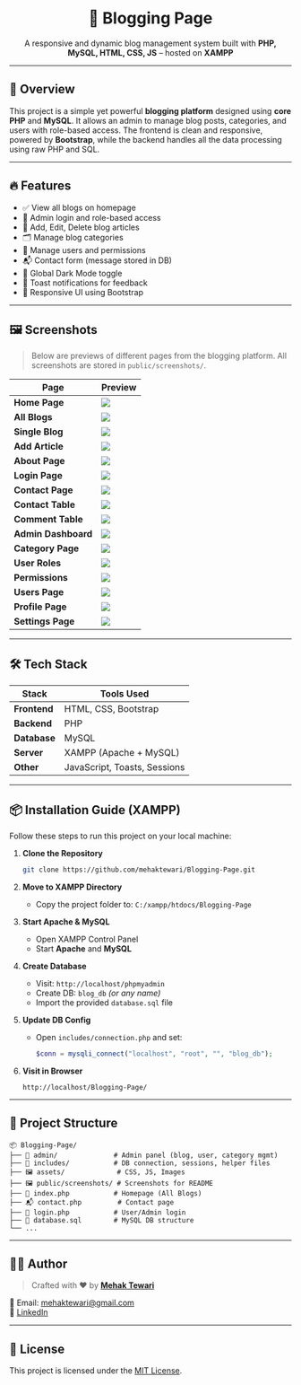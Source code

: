 
<h1 align="center">📝 Blogging Page</h1>
<p align="center">A responsive and dynamic blog management system built with <b>PHP, MySQL, HTML, CSS, JS</b> – hosted on <b>XAMPP</b></p>


---

## 🚀 Overview

This project is a simple yet powerful **blogging platform** designed using **core PHP** and **MySQL**. It allows an admin to manage blog posts, categories, and users with role-based access. The frontend is clean and responsive, powered by **Bootstrap**, while the backend handles all the data processing using raw PHP and SQL.

---

## 🔥 Features

- ✅ View all blogs on homepage
- 🧑 Admin login and role-based access
- 📝 Add, Edit, Delete blog articles
- 🗂️ Manage blog categories
- 👥 Manage users and permissions
- 📬 Contact form (message stored in DB)
- 🌙 Global Dark Mode toggle
- 🧾 Toast notifications for feedback
- 📱 Responsive UI using Bootstrap

---

## 🖼️ Screenshots

> Below are previews of different pages from the blogging platform. All screenshots are stored in `public/screenshots/`.

| Page              | Preview |
|-------------------|---------|
| **Home Page**     | ![](public/screenshots/home.png) |
| **All Blogs**     | ![](public/screenshots/allblog.png) |
| **Single Blog**   | ![](public/screenshots/blog.png) |
| **Add Article**   | ![](public/screenshots/article.png) |
| **About Page**    | ![](public/screenshots/about.png) |
| **Login Page**    | ![](public/screenshots/login.png) |
| **Contact Page**  | ![](public/screenshots/contact.png) |
| **Contact Table** | ![](public/screenshots/contacts.png) |
| **Comment Table** | ![](public/screenshots/comment.png) |
| **Admin Dashboard** | ![](public/screenshots/dashboard.png) |
| **Category Page** | ![](public/screenshots/category.png) |
| **User Roles**    | ![](public/screenshots/role.png) |
| **Permissions**   | ![](public/screenshots/permission.png) |
| **Users Page**    | ![](public/screenshots/users.png) |
| **Profile Page**  | ![](public/screenshots/profile.png) |
| **Settings Page** | ![](public/screenshots/setting.png) |
---

## 🛠️ Tech Stack

| Stack       | Tools Used                  |
|-------------|-----------------------------|
| **Frontend**| HTML, CSS, Bootstrap        |
| **Backend** | PHP                         |
| **Database**| MySQL                       |
| **Server**  | XAMPP (Apache + MySQL)      |
| **Other**   | JavaScript, Toasts, Sessions|

---

## 📦 Installation Guide (XAMPP)

Follow these steps to run this project on your local machine:

1. **Clone the Repository**
   ```bash
   git clone https://github.com/mehaktewari/Blogging-Page.git
   ```

2. **Move to XAMPP Directory**
   - Copy the project folder to: `C:/xampp/htdocs/Blogging-Page`

3. **Start Apache & MySQL**
   - Open XAMPP Control Panel
   - Start **Apache** and **MySQL**

4. **Create Database**
   - Visit: `http://localhost/phpmyadmin`
   - Create DB: `blog_db` *(or any name)*
   - Import the provided `database.sql` file

5. **Update DB Config**
   - Open `includes/connection.php` and set:
     ```php
     $conn = mysqli_connect("localhost", "root", "", "blog_db");
     ```

6. **Visit in Browser**
   ```
   http://localhost/Blogging-Page/
   ```

---

## 📁 Project Structure

```
📦 Blogging-Page/
├── 🧠 admin/              # Admin panel (blog, user, category mgmt)
├── 📄 includes/           # DB connection, sessions, helper files
├── 🖼️ assets/             # CSS, JS, Images
├── 🖼️ public/screenshots/ # Screenshots for README
├── 📃 index.php           # Homepage (All Blogs)
├── 📬 contact.php         # Contact page
├── 🔐 login.php           # User/Admin login
├── 📂 database.sql        # MySQL DB structure
└── ...
```

---

## 👩‍💻 Author

> Crafted with ❤️ by [**Mehak Tewari**](https://github.com/mehaktewari)

📧 Email: mehaktewari@gmail.com  
🔗 [LinkedIn](https://www.linkedin.com/in/mehak-tewari-04934b247/)

---

## 📄 License

This project is licensed under the [MIT License](LICENSE).
